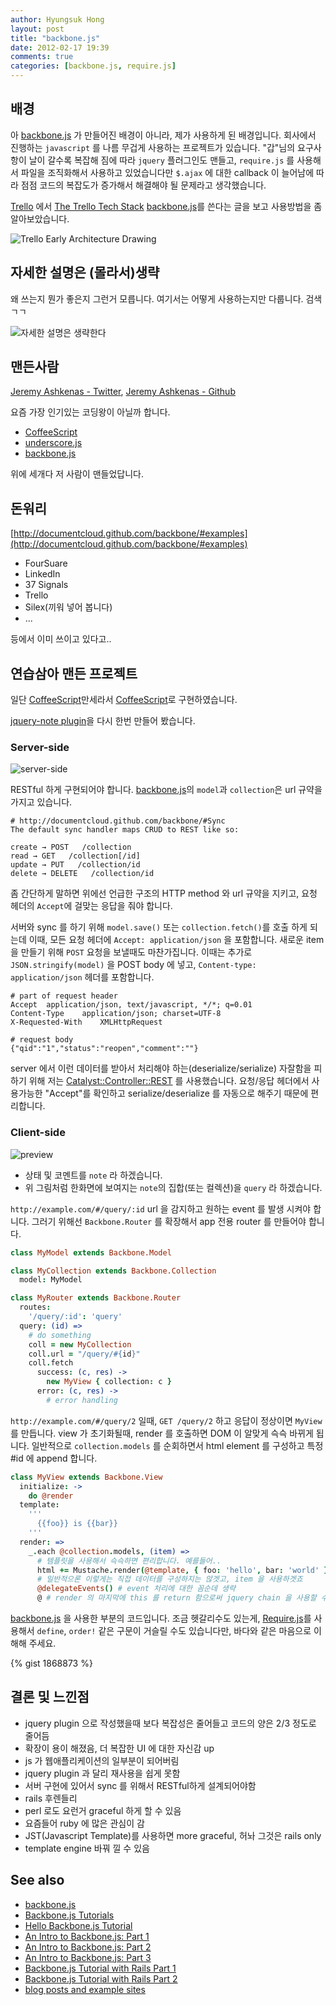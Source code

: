 ```yaml
---
author: Hyungsuk Hong
layout: post
title: "backbone.js"
date: 2012-02-17 19:39
comments: true
categories: [backbone.js, require.js]
---
```


## 배경 ##

아 [backbone.js][backbone.js] 가 만들어진 배경이 아니라, 제가 사용하게 된
배경입니다. 회사에서 진행하는 `javascript` 를 나름 무겁게 사용하는
프로젝트가 있습니다. "갑"님의 요구사항이 날이 갈수록 복잡해 짐에 따라 
`jquery` 플러그인도 맨들고, `require.js` 를 사용해서 파일을 조직화해서
사용하고 있었습니다만 `$.ajax` 에 대한 callback 이 늘어남에 따라 점점
코드의 복잡도가 증가해서 해결해야 될 문제라고 생각했습니다.

[Trello][Trello] 에서
[The Trello Tech Stack](http://blog.fogcreek.com/the-trello-tech-stack/)
[backbone.js][backbone.js]를 쓴다는 글을 보고 사용방법을 좀
알아보았습니다.

![Trello Early Architecture Drawing](http://blog.fogcreek.com/wp-content/uploads/2012/01/trello-freehand.jpg)

## 자세한 설명은 (몰라서)생략 ##

왜 쓰는지 뭔가 좋은지 그런거 모릅니다. 여기서는 어떻게 사용하는지만
다룹니다. 검색 ㄱㄱ

![자세한 설명은 생략한다](https://lh5.googleusercontent.com/-i82V0GanZr4/T0IfDIDWq6I/AAAAAAAAABY/VnAii_7ds5E/no_more_details.jpg)

## 맨든사람 ##

[Jeremy Ashkenas - Twitter](https://twitter.com/#!/jashkenas),
[Jeremy Ashkenas - Github](https://github.com/jashkenas/)

요즘 가장 인기있는 코딩왕이 아닐까 합니다.

- [CoffeeScript][CoffeeScript]
- [underscore.js](http://documentcloud.github.com/underscore/)
- [backbone.js][backbone.js]

위에 세개다 저 사람이 맨들었답니다.

## 돈워리 ##

[http://documentcloud.github.com/backbone/#examples](http://documentcloud.github.com/backbone/#examples)

- FourSuare
- LinkedIn
- 37 Signals
- Trello
- Silex(끼워 넣어 봅니다)
- ...

등에서 이미 쓰이고 있다고..

## 연습삼아 맨든 프로젝트 ##

일단 [CoffeeScript][CoffeeScript]만세라서
[CoffeeScript][CoffeeScript]로 구현하였습니다.

[jquery-note plugin](http://aanoaa.github.com/jquery-note/)을 다시
한번 만들어 봤습니다.

### Server-side ###

![server-side](https://lh5.googleusercontent.com/-_aPZkJJp5LI/T0I_SRERM-I/AAAAAAAAABo/k_WLzmWNs08/s1024/res-res.example.png)

RESTful 하게 구현되어야 합니다. [backbone.js][backbone.js]의 `model`과
`collection`은 url 규약을 가지고 있습니다. 

```
# http://documentcloud.github.com/backbone/#Sync
The default sync handler maps CRUD to REST like so:

create → POST   /collection
read → GET   /collection[/id]
update → PUT   /collection/id
delete → DELETE   /collection/id
```

좀 간단하게 말하면 위에선 언급한 구조의 HTTP method 와 url 규약을
지키고, 요청 헤더의 `Accept`에 걸맞는 응답을 줘야 합니다.

서버와 sync 를 하기 위해 `model.save()` 또는 `collection.fetch()`를 호출
하게 되는데 이때, 모든 요청 헤더에 `Accept: application/json` 을
포함합니다. 새로운 item 을 만들기 위해 `POST` 요청을 보낼때도
마찬가집니다. 이때는 추가로 `JSON.stringify(model)` 을 POST body 에
넣고, `Content-type: application/json` 헤더를 포함합니다.

```
# part of request header
Accept	application/json, text/javascript, */*; q=0.01
Content-Type	application/json; charset=UTF-8
X-Requested-With	XMLHttpRequest
```

```
# request body
{"qid":"1","status":"reopen","comment":""}
```

server 에서 이런 데이터를 받아서 처리해야 하는(deserialize/serialize)
자잘함을 피하기 위해 저는
[Catalyst::Controller::REST][Catalyst::Controller::REST] 를
사용했습니다. 요청/응답 헤더에서 사용가능한 "Accept"를 확인하고
serialize/deserialize 를 자동으로 해주기 때문에 편리합니다.

### Client-side ###

![preview](https://lh5.googleusercontent.com/--90Nykdhcvc/T0IyuoSwCeI/AAAAAAAAABg/V0Lp1rRzJXE/preview-backbone-note.png)

- 상태 및 코멘트를 `note` 라 하겠습니다.
- 위 그림처럼 한화면에 보여지는 `note`의 집합(또는 컬렉션)을 `query`
라 하겠습니다.

`http://example.com/#/query/:id` url 을 감지하고 원하는 event 를 발생
시켜야 합니다. 그러기 위해선 `Backbone.Router` 를 확장해서 app 전용
router 를 만들어야 합니다.

```coffeescript
class MyModel extends Backbone.Model

class MyCollection extends Backbone.Collection
  model: MyModel

class MyRouter extends Backbone.Router
  routes:
    '/query/:id': 'query'
  query: (id) =>
    # do something
    coll = new MyCollection
    coll.url = "/query/#{id}"
    coll.fetch
      success: (c, res) ->
        new MyView { collection: c }
      error: (c, res) ->
        # error handling
```

`http://example.com/#/query/2` 일때, `GET /query/2` 하고 응답이
정상이면 `MyView` 를 만듭니다. view 가 초기화될때, render 를 호출하면
DOM 이 알맞게 슥슥 바뀌게 됩니다. 일반적으로 `collection.models` 를
순회하면서 html element 를 구성하고 특정 #id 에 append 합니다.

```coffeescript
class MyView extends Backbone.View
  initialize: ->
    do @render
  template:
    '''
      {{foo}} is {{bar}}
    '''
  render: =>
    _.each @collection.models, (item) =>
      # 템플릿을 사용해서 슥슥하면 편리합니다. 예를들어..
      html += Mustache.render(@template, { foo: 'hello', bar: 'world' }) # hello is world
      # 일반적으론 이렇게는 직접 데이터를 구성하지는 않겟고, item 을 사용하겟죠
      @delegateEvents() # event 처리에 대한 꼼순데 생략
      @ # render 의 마지막에 this 를 return 함으로써 jquery chain 을 사용할 수 있도록 합니다.
```

[backbone.js][backbone.js] 을 사용한 부분의 코드입니다. 조금
헷갈리수도 있는게, [Require.js][Require.js]를 사용해서 `define`,
`order!` 같은 구문이 거슬릴 수도 있습니다만, 바다와 같은 마음으로
이해해 주세요. 

{% gist 1868873 %}

## 결론 및 느낀점 ##

- jquery plugin 으로 작성했을때 보다 복잡성은 줄어들고 코드의 양은 2/3
  정도로 줄어듬
- 확장이 용이 해졌음, 더 복잡한 UI 에 대한 자신감 up
- js 가 웹애플리케이션의 일부분이 되어버림
- jquery plugin 과 달리 재사용을 쉽게 못함
- 서버 구현에 있어서 sync 를 위해서 RESTful하게 설계되어야함
- rails 후렌들리
- perl 로도 요런거 graceful 하게 할 수 있음
- 요즘들어 ruby 에 많은 관심이 감
- JST(Javascript Template)를 사용하면 more graceful, 허놔 그것은 rails
  only
- template engine 바꿔 낄 수 있음

## See also ##

- [backbone.js](http://documentcloud.github.com/backbone/)
- [Backbone.js Tutorials](http://backbonetutorials.com/)
- [Hello Backbone.js Tutorial](http://arturadib.com/hello-backbonejs/)
- [An Intro to Backbone.js: Part 1](http://liquidmedia.ca/blog/2011/01/backbone-js-part-1/)
- [An Intro to Backbone.js: Part 2](http://liquidmedia.ca/blog/2011/01/an-intro-to-backbone-js-part-2-controllers-and-views/)
- [An Intro to Backbone.js: Part 3](http://liquidmedia.ca/blog/2011/02/backbone-js-part-3/)
- [Backbone.js Tutorial with Rails Part 1](http://www.jamesyu.org/2011/01/27/cloudedit-a-backbone-js-tutorial-by-example/)
- [Backbone.js Tutorial with Rails Part 2](http://www.jamesyu.org/2011/02/09/backbone.js-tutorial-with-rails-part-2/)
- [blog posts and example sites](https://github.com/documentcloud/backbone/wiki/Tutorials%2C-blog-posts-and-example-sites)

[backbone.js]: http://documentcloud.github.com/backbone/
[Trello]: https://trello.com/
[CoffeeScript]: http://coffeescript.org/
[Catalyst::Controller::REST]: http://search.cpan.org/~bobtfish/Catalyst-Action-REST-0.96/lib/Catalyst/Controller/REST.pm
[Require.js]: http://requirejs.org/
